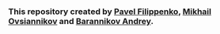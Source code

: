 ### This repository created by [Pavel Filippenko](https://github.com/pavel-collab), [Mikhail Ovsiannikov](https://github.com/OAMichael) and [Barannikov Andrey](https://github.com/barannikovav).
